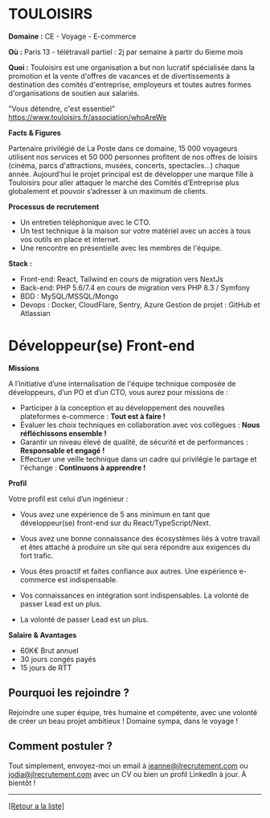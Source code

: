 #  TOULOISIRS

**Domaine :** CE - Voyage - E-commerce

**Où :** Paris 13 - télétravail partiel : 2j par semaine à partir du 6ieme mois

**Quoi :** Touloisirs est une organisation a but non lucratif spécialisée dans la promotion et la vente d'offres de vacances et de divertissements à destination des comités d'entreprise, employeurs et toutes autres formes d'organisations de soutien aux salariés.

"Vous détendre, c'est essentiel" 
https://www.touloisirs.fr/association/whoAreWe

**Facts & Figures**

Partenaire privilégié de La Poste dans ce domaine, 15 000 voyageurs utilisent nos services et 50 000 personnes profitent de nos offres de loisirs (cinéma, parcs d'attractions, musées, concerts, spectacles...) chaque année. Aujourd’hui le projet principal est de développer une marque fille à Touloisirs pour aller attaquer le marché des Comités d’Entreprise plus globalement et pouvoir s’adresser à un maximum de clients.

**Processus de recrutement**

- Un entretien téléphonique avec le CTO.
- Un test technique à la maison sur votre matériel avec un accès à tous vos outils en place et internet.
- Une rencontre en présentielle avec les membres de l'équipe.

**Stack :**

- Front-end: React, Tailwind en cours de migration vers NextJs
- Back-end: PHP 5.6/7.4 en cours de migration vers PHP 8.3 / Symfony
- BDD : MySQL/MSSQL/Mongo
- Devops : Docker, CloudFlare, Sentry, Azure Gestion de projet : GitHub et Atlassian


# Développeur(se) Front-end

**Missions**

A l’initiative d’une internalisation de l'équipe technique composée de développeurs, d’un PO et d’un CTO, vous aurez pour missions de :

- Participer à la conception et au développement des nouvelles plateformes e-commerce : **Tout est à faire !** 
- Évaluer les choix techniques en collaboration avec vos collègues : **Nous réfléchissons ensemble !**
- Garantir un niveau élevé de qualité, de sécurité et de performances : **Responsable et engagé !**
- Effectuer une veille technique dans un cadre qui privilégie le partage et l'échange : **Continuons à apprendre !**

**Profil**

Votre profil est celui d’un ingénieur :

- Vous avez une expérience de 5 ans minimum en tant que développeur(se) front-end sur du React/TypeScript/Next.
- Vous avez une bonne connaissance des écosystèmes liés à votre travail et êtes attaché à produire un site qui sera répondre aux exigences du fort trafic.
- Vous êtes proactif et faites confiance aux autres. Une expérience e-commerce est indispensable.
- Vos connaissances en intégration sont indispensables. La volonté de passer Lead est un plus.

- La volonté de passer Lead est un plus.

**Salaire & Avantages**

* 60K€ Brut annuel
* 30 jours congés payés
* 15 jours de RTT


## Pourquoi les rejoindre ?

Rejoindre une super équipe, très humaine et compétente, avec une volonté de créer un beau projet ambitieux !
Domaine sympa, dans le voyage ! 

## Comment postuler ?

Tout simplement, envoyez-moi un email à jeanne@jlrecrutement.com ou jodia@jlrecrutement.com avec un CV ou bien un profil LinkedIn à jour. À bientôt ! 

 ----
<a href="https://github.com/jlondiche/job-board-php/blob/master/README.md">[Retour a la liste]</a>